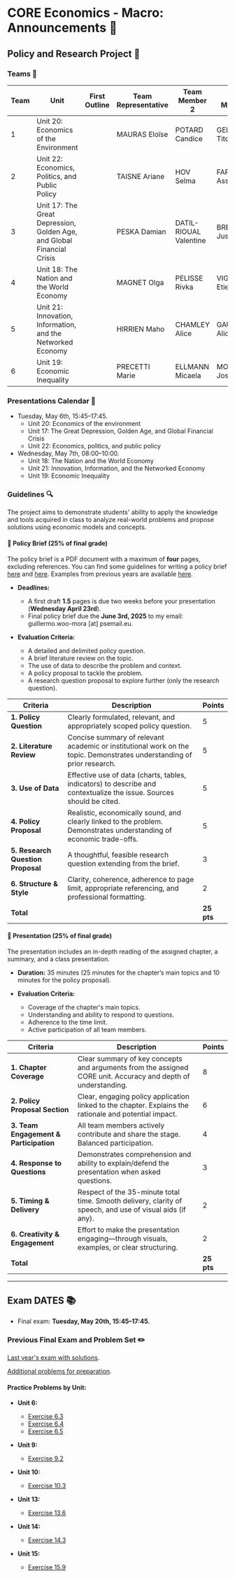 # CORE Economics - Macro: Announcements :loudspeaker:

## **Policy and Research Project** :page_facing_up:

### Teams :busts_in_silhouette:

| Team | Unit | First Outline | Team Representative | Team Member 2 | Team Member 3 | Team Member 4 | Team Member 5 |
|------|------|----------------|----------------------|----------------|----------------|----------------|----------------|
| 1    | Unit 20: Economics of the Environment |                | MAURAS Eloïse      | POTARD Candice   | GELDREICH Titouan | CANTIN Tom       | TRAN Camille      |
| 2    | Unit 22: Economics, Politics, and Public Policy |         | TAISNE Ariane      | HOV Selma        | FARADJI Assya     | VIJAYAKUMAR Anitha | CIFFROY Lisa     |
| 3    | Unit 17: The Great Depression, Golden Age, and Global Financial Crisis | | PESKA Damian       | DATIL-RIOUAL Valentine | BRENDOLISE Justin | LAU-GRADY Lucas   | SORENSEN Mael    |
| 4    | Unit 18: The Nation and the World Economy |           | MAGNET Olga        | PELISSE Rivka     | VIGUIER Etienne   | FRESIA-COMPET Cyriac | BLANCHARD Arthur |
| 5    | Unit 21: Innovation, Information, and the Networked Economy | | HIRRIEN Maho        | CHAMLEY Alice     | GAUDIN Alice       | COQUEREL Jeanne    | GAY-CORTIJO Thelma |
| 6    | Unit 19: Economic Inequality |                   | PRECETTI Marie      | ELLMANN Micaela   | MOURRE Josephine  | CHAPELON Agathe    | BAE Jiwoo         |

### Presentations Calendar :date:

- Tuesday, May 6th, 15:45–17:45.
    - Unit 20: Economics of the environment 
    - Unit 17: The Great Depression, Golden Age, and Global Financial Crisis
    - Unit 22: Economics, politics, and public policy
- Wednesday, May 7th, 08:00–10:00.
    - Unit 18: The Nation and the World Economy
    - Unit 21: Innovation, Information, and the Networked Economy
    - Unit 19: Economic Inequality

### Guidelines :mag:

The project aims to demonstrate students' ability to apply the knowledge and tools acquired in class to analyze real-world problems and propose solutions using economic models and concepts.

#### 📝 Policy Brief (25% of final grade)

The policy brief is a PDF document with a maximum of **four** pages, excluding references. You can find some guidelines for writing a policy brief [here](https://writingcenter.unc.edu/tips-and-tools/policy-briefs/) and [here](https://www.idrc.ca/sites/default/files/idrcpolicybrieftoolkit.pdf). Examples from previous years are available [here](https://github.com/woomora/CORE-econ-macro/tree/master/other/Policy%20brief%20examples).

- **Deadlines:**
  - A first draft **1.5** pages is due two weeks before your presentation (**Wednesday April 23rd**).
  - Final policy brief due the **June 3rd, 2025** to my email: guillermo.woo-mora [at] psemail.eu.

- **Evaluation Criteria:**
  - A detailed and delimited policy question.
  - A brief literature review on the topic.
  - The use of data to describe the problem and context.
  - A policy proposal to tackle the problem.
  - A research question proposal to explore further (only the research question).
 
| **Criteria** | **Description** | **Points** |
|--------------|-----------------|------------|
| **1. Policy Question** | Clearly formulated, relevant, and appropriately scoped policy question. | 5 |
| **2. Literature Review** | Concise summary of relevant academic or institutional work on the topic. Demonstrates understanding of prior research. | 5 |
| **3. Use of Data** | Effective use of data (charts, tables, indicators) to describe and contextualize the issue. Sources should be cited. | 5 |
| **4. Policy Proposal** | Realistic, economically sound, and clearly linked to the problem. Demonstrates understanding of economic trade-offs. | 5 |
| **5. Research Question Proposal** | A thoughtful, feasible research question extending from the brief. | 3 |
| **6. Structure & Style** | Clarity, coherence, adherence to page limit, appropriate referencing, and professional formatting. | 2 |
| **Total** | | **25 pts** |

#### 🎤 Presentation (25% of final grade)
The presentation includes an in-depth reading of the assigned chapter, a summary, and a class presentation.

- **Duration:** 35 minutes (25 minutes for the chapter’s main topics and 10 minutes for the policy proposal).

- **Evaluation Criteria:**
  - Coverage of the chapter's main topics.
  - Understanding and ability to respond to questions.
  - Adherence to the time limit.
  - Active participation of all team members.
 
| **Criteria** | **Description** | **Points** |
|--------------|-----------------|------------|
| **1. Chapter Coverage** | Clear summary of key concepts and arguments from the assigned CORE unit. Accuracy and depth of understanding. | 8 |
| **2. Policy Proposal Section** | Clear, engaging policy application linked to the chapter. Explains the rationale and potential impact. | 6 |
| **3. Team Engagement & Participation** | All team members actively contribute and share the stage. Balanced participation. | 4 |
| **4. Response to Questions** | Demonstrates comprehension and ability to explain/defend the presentation when asked questions. | 3 |
| **5. Timing & Delivery** | Respect of the 35-minute total time. Smooth delivery, clarity of speech, and use of visual aids (if any). | 2 |
| **6. Creativity & Engagement** | Effort to make the presentation engaging—through visuals, examples, or clear structuring. | 2 |
| **Total** | | **25 pts** |

---

## **Exam DATES** :books:

- Final exam: **Tuesday, May 20th, 15:45–17:45.**

### **Previous Final Exam and Problem Set** :pencil2:

[Last year's exam with solutions](https://github.com/woomora/CORE-econ-macro/blob/master/other/CORE-Econ-Macro-Exam-Solutions.pdf).

[Additional problems for preparation](https://github.com/woomora/CORE-econ-macro/blob/master/other/CORE_Econ_Macro_Problems.pdf).

#### Practice Problems by Unit:

- **Unit 6:**  
  - [Exercise 6.3](https://www.core-econ.org/the-economy/book/text/06.html#exercise-63-assumptions-of-the-model)  
  - [Exercise 6.4](https://www.core-econ.org/the-economy/book/text/06.html#exercise-64-the-employer-sets-the-wage)  
  - [Exercise 6.5](https://www.core-econ.org/the-economy/book/text/06.html#exercise-65-effort-and-wages)

- **Unit 9:**  
  - [Exercise 9.2](https://www.core-econ.org/the-economy/book/text/09.html#exercise-92-shifts-in-the-wage-setting-curve)

- **Unit 10:**  
  - [Exercise 10.3](https://www.core-econ.org/the-economy/book/text/10.html#exercise-103-an-increase-in-the-interest-rate)

- **Unit 13:**  
  - [Exercise 13.6](https://www.core-econ.org/the-economy/book/text/13.html#exercise-136-changes-in-income-changes-in-consumption)

- **Unit 14:**  
  - [Exercise 14.3](https://www.core-econ.org/the-economy/book/text/14.html#exercise-143-the-multiplier-model)

- **Unit 15:**  
  - [Exercise 15.9](https://www.core-econ.org/the-economy/book/text/15.html#exercise-159-a-construction-boom)
